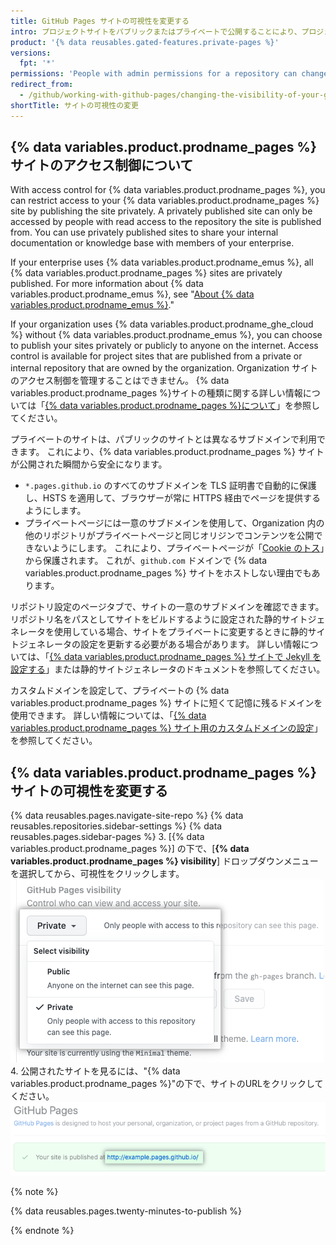 ```yaml
---
title: GitHub Pages サイトの可視性を変更する
intro: プロジェクトサイトをパブリックまたはプライベートで公開することにより、プロジェクトサイトのアクセス制御を管理できます。
product: '{% data reusables.gated-features.private-pages %}'
versions:
  fpt: '*'
permissions: 'People with admin permissions for a repository can change the visibility of a {% data variables.product.prodname_pages %} site.'
redirect_from:
  - /github/working-with-github-pages/changing-the-visibility-of-your-github-pages-site
shortTitle: サイトの可視性の変更
---
```


## {% data variables.product.prodname_pages %} サイトのアクセス制御について

With access control for {% data variables.product.prodname_pages %}, you can restrict access to your {% data variables.product.prodname_pages %} site by publishing the site privately. A privately published site can only be accessed by people with read access to the repository the site is published from. You can use privately published sites to share your internal documentation or knowledge base with members of your enterprise.

If your enterprise uses {% data variables.product.prodname_emus %}, all {% data variables.product.prodname_pages %} sites are privately published. For more information about {% data variables.product.prodname_emus %}, see "[About  {% data variables.product.prodname_emus %}](/github/setting-up-and-managing-your-enterprise/managing-your-enterprise-users-with-your-identity-provider/about-enterprise-managed-users)."

If your organization uses {% data variables.product.prodname_ghe_cloud %} without {% data variables.product.prodname_emus %}, you can choose to publish your sites privately or publicly to anyone on the internet. Access control is available for project sites that are published from a private or internal repository that are owned by the organization. Organization サイトのアクセス制御を管理することはできません。 {% data variables.product.prodname_pages %}サイトの種類に関する詳しい情報については「[{% data variables.product.prodname_pages %}について](/pages/getting-started-with-github-pages/about-github-pages#types-of-github-pages-sites)」を参照してください。

プライベートのサイトは、パブリックのサイトとは異なるサブドメインで利用できます。 これにより、{% data variables.product.prodname_pages %} サイトが公開された瞬間から安全になります。

- `*.pages.github.io` のすべてのサブドメインを TLS 証明書で自動的に保護し、HSTS を適用して、ブラウザーが常に HTTPS 経由でページを提供するようにします。
- プライベートページには一意のサブドメインを使用して、Organization 内の他のリポジトリがプライベートページと同じオリジンでコンテンツを公開できないようにします。 これにより、プライベートページが「[Cookie のトス](https://github.blog/2013-04-09-yummy-cookies-across-domains/)」から保護されます。 これが、`github.com` ドメインで {% data variables.product.prodname_pages %} サイトをホストしない理由でもあります。

リポジトリ設定のページタブで、サイトの一意のサブドメインを確認できます。 リポジトリ名をパスとしてサイトをビルドするように設定された静的サイトジェネレータを使用している場合、サイトをプライベートに変更するときに静的サイトジェネレータの設定を更新する必要がある場合があります。 詳しい情報については、「[{% data variables.product.prodname_pages %} サイトで Jekyll を設定する](/pages/configuring-a-custom-domain-for-your-github-pages-site/managing-a-custom-domain-for-your-github-pages-site#configuring-a-subdomain)」または静的サイトジェネレータのドキュメントを参照してください。

カスタムドメインを設定して、プライベートの {% data variables.product.prodname_pages %} サイトに短くて記憶に残るドメインを使用できます。 詳しい情報については、「[{% data variables.product.prodname_pages %} サイト用のカスタムドメインの設定](/pages/configuring-a-custom-domain-for-your-github-pages-site)」を参照してください。

## {% data variables.product.prodname_pages %} サイトの可視性を変更する

{% data reusables.pages.navigate-site-repo %}
{% data reusables.repositories.sidebar-settings %}
{% data reusables.pages.sidebar-pages %}
3. [{% data variables.product.prodname_pages %}] の下で、[**{% data variables.product.prodname_pages %} visibility**] ドロップダウンメニューを選択してから、可視性をクリックします。 ![サイトの可視性を選択するドロップダウンメニュー](/assets/images/help/pages/public-or-private-visibility.png)
4. 公開されたサイトを見るには、"{% data variables.product.prodname_pages %}"の下で、サイトのURLをクリックしてください。 ![プライベートで公開されたサイトの URL](/assets/images/help/pages/click-private-pages-url-to-preview.png)

  {% note %}

  {% data reusables.pages.twenty-minutes-to-publish %}

  {% endnote %}
